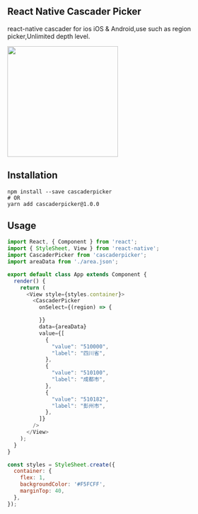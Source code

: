 ## React Native Cascader Picker

react-native cascader for ios iOS & Android,use such as region picker,Unlimited depth level.

<img src="https://github.com/jys125773/cascaderPicker/cascaderpicker.gif" width="250" />

## Installation

```
npm install --save cascaderpicker
# OR
yarn add cascaderpicker@1.0.0
```

## Usage
```javascript
import React, { Component } from 'react';
import { StyleSheet, View } from 'react-native';
import CascaderPicker from 'cascaderpicker';
import areaData from './area.json';

export default class App extends Component {
  render() {
    return (
      <View style={styles.container}>
        <CascaderPicker
          onSelect={(region) => {

          }}
          data={areaData}
          value={[
            {
              "value": "510000",
              "label": "四川省",
            },
            {
              "value": "510100",
              "label": "成都市",
            },
            {
              "value": "510182",
              "label": "彭州市",
            },
          ]}
        />
      </View>
    );
  }
}

const styles = StyleSheet.create({
  container: {
    flex: 1,
    backgroundColor: '#F5FCFF',
    marginTop: 40,
  },
});
```
